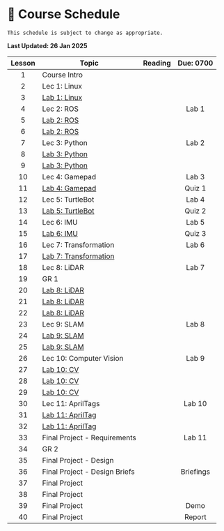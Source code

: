 # 📆 Course Schedule

```{note} 
This schedule is subject to change as appropriate.
```

**Last Updated: 26 Jan 2025**

|Lesson|                  Topic                   |Reading|Due: 0700|
|:----:|------------------------------------------|:-----:|:-------:|
| 1    |Course Intro                              |       |         |
| 2    |Lec 1: Linux                              |       |         |
| 3    |[Lab 1: Linux](Labs/Lab1_Linux.md)        |       |         |
| 4    |Lec 2: ROS                                |       |Lab 1    |
| 5    |[Lab 2: ROS](Labs/Lab2_ROS.md)            |       |         |
| 6    |[Lab 2: ROS](Labs/Lab2_ROS.md)            |       |         |
| 7    |Lec 3: Python                             |       |Lab 2    |
| 8    |[Lab 3: Python](Labs/Lab3_Python.md)      |       |         |
| 9    |[Lab 3: Python](Labs/Lab3_Python.md)      |       |         |
| 10   |Lec 4: Gamepad                            |       |Lab 3    |
| 11   |[Lab 4: Gamepad](Labs/Lab4_Gamepad.md)    |       |Quiz 1   |
| 12   |Lec 5: TurtleBot                          |       |Lab 4    |
| 13   |[Lab 5: TurtleBot](Labs/Lab5_TurtleBot.md)|       |Quiz 2   |
| 14   |Lec 6: IMU                                |       |Lab 5    |
| 15   |[Lab 6: IMU](Labs/Lab6_IMU.md)            |       |Quiz 3   |
| 16   |Lec 7: Transformation                     |       |Lab 6    |
| 17   |[Lab 7: Transformation](Labs/Lab7_TF.md)  |       |         |
| 18   |Lec 8: LiDAR                              |       |Lab 7    |
| 19   |GR 1                                      |       |         |
| 20   |[Lab 8: LiDAR](Labs/Lab8_LIDAR.md)        |       |         |
| 21   |[Lab 8: LiDAR](Labs/Lab8_LIDAR.md)        |       |         |
| 22   |[Lab 8: LiDAR](Labs/Lab8_LIDAR.md)        |       |         |
| 23   |Lec 9: SLAM                               |       |Lab 8    |
| 24   |[Lab 9: SLAM](Labs/Lab9_SLAM.md)          |       |         |
| 25   |[Lab 9: SLAM](Labs/Lab9_SLAM.md)          |       |         |
| 26   |Lec 10: Computer Vision                   |       |Lab 9    |
| 27   |[Lab 10: CV](Labs/Lab10_CV.md)            |       |         |
| 28   |[Lab 10: CV](Labs/Lab10_CV.md)            |       |         |
| 29   |[Lab 10: CV](Labs/Lab10_CV.md)            |       |         |
| 30   |Lec 11: AprilTags                         |       |Lab 10   |
| 31   |[Lab 11: AprilTag](Labs/Lab11_AprilTag.md)|       |         |
| 32   |[Lab 11: AprilTag](Labs/Lab11_AprilTag.md)|       |         | 
| 33   |Final Project - Requirements              |       |Lab 11   |
| 34   |GR 2                                      |       |         |
| 35   |Final Project - Design                    |       |         |
| 36   |Final Project - Design Briefs             |       |Briefings|
| 37   |Final Project                             |       |         |
| 38   |Final Project                             |       |         |
| 39   |Final Project                             |       |Demo     |
| 40   |Final Project                             |       |Report   |
